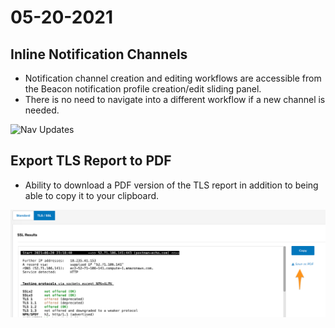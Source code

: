 # 05-20-2021

## Inline Notification Channels

- Notification channel creation and editing workflows are accessible from the Beacon notification profile creation/edit sliding panel.
- There is no need to navigate into a different workflow if a new channel is needed.

![Nav Updates](./media/inline-channel.gif)

## Export TLS Report to PDF

- Ability to download a PDF version of the TLS report in addition to being able to copy it to your clipboard.


![Nav Updates](./media/tlspdf.png)